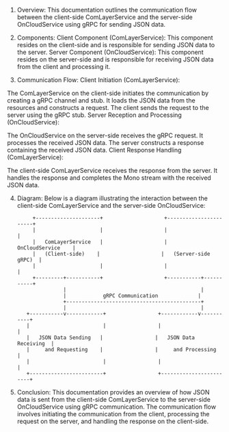 1. Overview:
This documentation outlines the communication flow between the client-side ComLayerService and the server-side OnCloudService using gRPC for sending JSON data.

2. Components:
Client Component (ComLayerService): This component resides on the client-side and is responsible for sending JSON data to the server.
Server Component (OnCloudService): This component resides on the server-side and is responsible for receiving JSON data from the client and processing it.
3. Communication Flow:
Client Initiation (ComLayerService):

The ComLayerService on the client-side initiates the communication by creating a gRPC channel and stub.
It loads the JSON data from the resources and constructs a request.
The client sends the request to the server using the gRPC stub.
Server Reception and Processing (OnCloudService):

The OnCloudService on the server-side receives the gRPC request.
It processes the received JSON data.
The server constructs a response containing the received JSON data.
Client Response Handling (ComLayerService):

The client-side ComLayerService receives the response from the server.
It handles the response and completes the Mono stream with the received JSON data.

4. Diagram:
Below is a diagram illustrating the interaction between the client-side ComLayerService and the server-side OnCloudService:

            +---------------------+                    +-----------------------+
            |                     |                    |                       |
            |   ComLayerService   |                    |     OnCloudService    |
            |   (Client-side)    |                    |   (Server-side gRPC)  |
            |                     |                    |                       |
            +---------+-----------+                    +-----------+-----------+
                      |                                            |
                      |            gRPC Communication             |
                      +--------------------------------------------+
                      |                                            |
          +-----------v------------+                 +------------v-----------+
          |                        |                 |                        |
          |   JSON Data Sending   |                 |   JSON Data Receiving  |
          |     and Requesting    |                 |     and Processing     |
          |                        |                 |                        |
          +------------------------+                 +------------------------+
5. Conclusion:
This documentation provides an overview of how JSON data is sent from the client-side ComLayerService to the server-side OnCloudService using gRPC communication. The communication flow involves initiating the communication from the client, processing the request on the server, and handling the response on the client-side.
